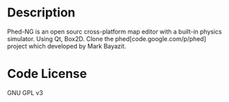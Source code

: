 Description
============
Phed-NG is an open sourc cross-platform map editor with a built-in physics simulator. Using Qt, Box2D. Clone the phed[code.google.com/p/phed] project which developed by Mark Bayazit.

Code License
==============
GNU GPL v3
